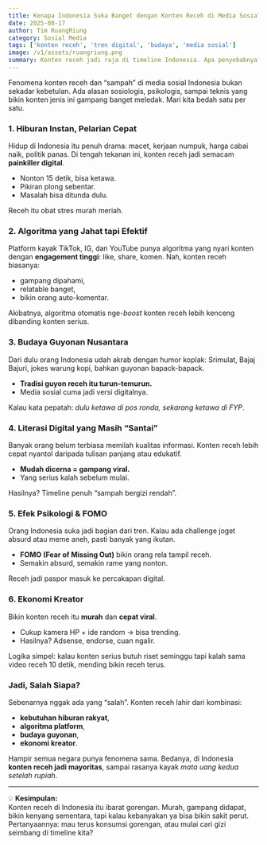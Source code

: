 ```yaml
---
title: Kenapa Indonesia Suka Banget dengan Konten Receh di Media Sosial?
date: 2025-08-17
author: Tim RuangRiung
category: Sosial Media
tags: ['konten receh', 'tren digital', 'budaya', 'media sosial']
image: /v1/assets/ruangriung.png
summary: Konten receh jadi raja di timeline Indonesia. Apa penyebabnya? Dari algoritma sampai budaya guyonan, inilah alasan kenapa konten receh begitu mendominasi.
---
```


Fenomena konten receh dan “sampah” di media sosial Indonesia bukan sekadar kebetulan. Ada alasan sosiologis, psikologis, sampai teknis yang bikin konten jenis ini gampang banget meledak. Mari kita bedah satu per satu.

### 1. Hiburan Instan, Pelarian Cepat
Hidup di Indonesia itu penuh drama: macet, kerjaan numpuk, harga cabai naik, politik panas. Di tengah tekanan ini, konten receh jadi semacam **painkiller digital**.
- Nonton 15 detik, bisa ketawa.  
- Pikiran plong sebentar.  
- Masalah bisa ditunda dulu.  

Receh itu obat stres murah meriah.

### 2. Algoritma yang Jahat tapi Efektif
Platform kayak TikTok, IG, dan YouTube punya algoritma yang nyari konten dengan **engagement tinggi**: like, share, komen. Nah, konten receh biasanya:
- gampang dipahami,  
- relatable banget,  
- bikin orang auto-komentar.  

Akibatnya, algoritma otomatis nge-*boost* konten receh lebih kenceng dibanding konten serius.

### 3. Budaya Guyonan Nusantara
Dari dulu orang Indonesia udah akrab dengan humor koplak: Srimulat, Bajaj Bajuri, jokes warung kopi, bahkan guyonan bapack-bapack.
- **Tradisi guyon receh itu turun-temurun.**  
- Media sosial cuma jadi versi digitalnya.  

Kalau kata pepatah: *dulu ketawa di pos ronda, sekarang ketawa di FYP*.

### 4. Literasi Digital yang Masih “Santai”
Banyak orang belum terbiasa memilah kualitas informasi. Konten receh lebih cepat nyantol daripada tulisan panjang atau edukatif.
- **Mudah dicerna = gampang viral.**  
- Yang serius kalah sebelum mulai.  

Hasilnya? Timeline penuh “sampah bergizi rendah”.

### 5. Efek Psikologi & FOMO
Orang Indonesia suka jadi bagian dari tren. Kalau ada challenge joget absurd atau meme aneh, pasti banyak yang ikutan.
- **FOMO (Fear of Missing Out)** bikin orang rela tampil receh.  
- Semakin absurd, semakin rame yang nonton.  

Receh jadi paspor masuk ke percakapan digital.

### 6. Ekonomi Kreator
Bikin konten receh itu **murah** dan **cepat viral**.
- Cukup kamera HP + ide random → bisa trending.  
- Hasilnya? Adsense, endorse, cuan ngalir.  

Logika simpel: kalau konten serius butuh riset seminggu tapi kalah sama video receh 10 detik, mending bikin receh terus.

### Jadi, Salah Siapa?
Sebenarnya nggak ada yang “salah”. Konten receh lahir dari kombinasi:
- **kebutuhan hiburan rakyat**,  
- **algoritma platform**,  
- **budaya guyonan**,  
- **ekonomi kreator**.  

Hampir semua negara punya fenomena sama. Bedanya, di Indonesia **konten receh jadi mayoritas**, sampai rasanya kayak *mata uang kedua setelah rupiah*.  

---

💡 **Kesimpulan:**  
Konten receh di Indonesia itu ibarat gorengan. Murah, gampang didapat, bikin kenyang sementara, tapi kalau kebanyakan ya bisa bikin sakit perut. Pertanyaannya: mau terus konsumsi gorengan, atau mulai cari gizi seimbang di timeline kita?
